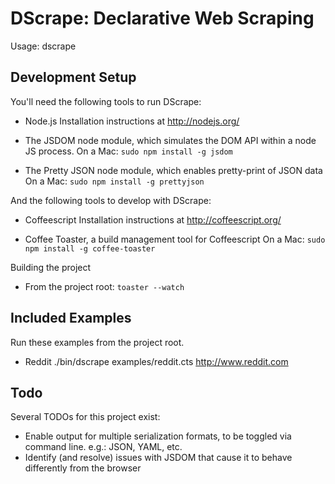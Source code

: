 DScrape: Declarative Web Scraping
=================================

Usage:
   dscrape <CTS File> <URL>


Development Setup
-----------------

You'll need the following tools to run DScrape:

  * Node.js
    Installation instructions at http://nodejs.org/

  * The JSDOM node module, which simulates the DOM API within a node JS process.
    On a Mac: `sudo npm install -g jsdom`

  * The Pretty JSON node module, which enables pretty-print of JSON data
    On a Mac: `sudo npm install -g prettyjson`

And the following tools to develop with DScrape:

  * Coffeescript
    Installation instructions at http://coffeescript.org/

  * Coffee Toaster, a build management tool for Coffeescript
    On a Mac: `sudo npm install -g coffee-toaster`

Building the project

  * From the project root: `toaster --watch`

Included Examples
-----------------

Run these examples from the project root.

  * Reddit
    ./bin/dscrape examples/reddit.cts http://www.reddit.com

Todo
----

Several TODOs for this project exist:

  * Enable output for multiple serialization formats, to be toggled via command
    line. e.g.: JSON, YAML, etc.
  * Identify (and resolve) issues with JSDOM that cause it to behave
    differently from the browser

